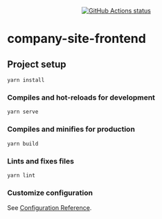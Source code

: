 <p align="center">
    <a href="https://github.com/zly981026/company-site-frontend"><img alt="GitHub Actions status" src="https://github.com/zly981026/company-site-frontend/workflows/Published%20to%20GitHub%20Pages/badge.svg"></a>
</p>

# company-site-frontend

## Project setup
```
yarn install
```

### Compiles and hot-reloads for development
```
yarn serve
```

### Compiles and minifies for production
```
yarn build
```

### Lints and fixes files
```
yarn lint
```

### Customize configuration
See [Configuration Reference](https://cli.vuejs.org/config/).
